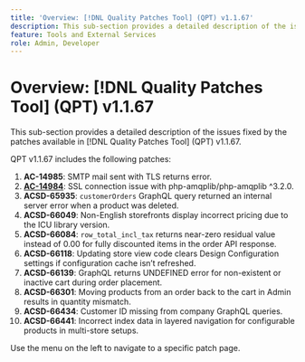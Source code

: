 ```yaml
---
title: 'Overview: [!DNL Quality Patches Tool] (QPT) v1.1.67'
description: This sub-section provides a detailed description of the issues fixed by the patches available in [!DNL Quality Patches Tool] (QPT) v1.1.67.
feature: Tools and External Services
role: Admin, Developer
---
```

# Overview: [!DNL Quality Patches Tool] (QPT) v1.1.67

This sub-section provides a detailed description of the issues fixed by the patches available in [!DNL Quality Patches Tool] (QPT) v1.1.67.

QPT v1.1.67 includes the following patches:
1. **AC-14985**: SMTP mail sent with TLS returns error.
1. **[AC-14984](/help/tools/quality-patches-tool/patches-available-in-qpt/v1-1-67/ac-14984-ssl-connection-issue-with-php-amqplib-php-amqplib-3-2.md)**: SSL connection issue with php-amqplib/php-amqplib ^3.2.0.
1. **ACSD-65935**: `customerOrders` GraphQL query returned an internal server error when a product was deleted.
1. **ACSD-66049**: Non-English storefronts display incorrect pricing due to the ICU library version.
1. **ACSD-66084**: `row_total_incl_tax` returns near-zero residual value instead of 0.00 for fully discounted items in the order API response.
1. **ACSD-66118**: Updating store view code clears Design Configuration settings if configuration cache isn’t refreshed.
1. **ACSD-66139**: GraphQL returns UNDEFINED error for non-existent or inactive cart during order placement.
1. **ACSD-66301**: Moving products from an order back to the cart in Admin results in quantity mismatch.
1. **ACSD-66434**: Customer ID missing from company GraphQL queries.
1. **ACSD-66441**: Incorrect index data in layered navigation for configurable products in multi-store setups.

Use the menu on the left to navigate to a specific patch page.

